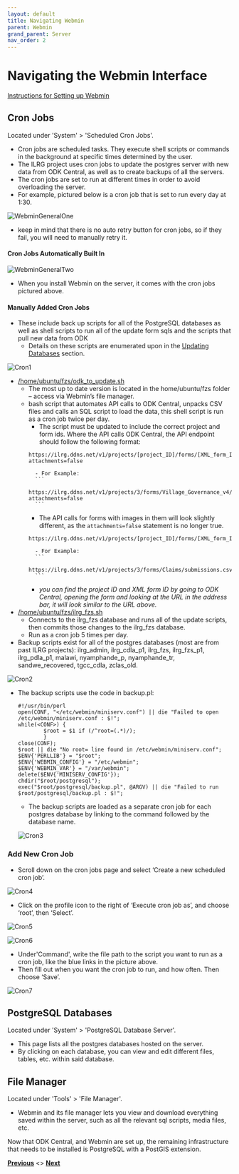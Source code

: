 ```yaml
---
layout: default
title: Navigating Webmin
parent: Webmin
grand_parent: Server
nav_order: 2
---
```

# Navigating the Webmin Interface

[Instructions for Setting up Webmin](Server/Webmin_Setup.html)

## Cron Jobs
Located under 'System' > 'Scheduled Cron Jobs'.
- Cron jobs are scheduled tasks. They execute shell scripts or commands in the background at specific times determined by the user.
- The ILRG project uses cron jobs to update the postgres server with new data from ODK Central, as well as to create backups of all the servers.
- The cron jobs are set to run at different times in order to avoid overloading the server.
- For example, pictured below is a cron job that is set to run every day at 1:30.

![WebminGeneralOne](/Pages/General_Assets/WebminGeneralOne.png)
- keep in mind that there is no auto retry button for cron jobs, so if they fail, you will need to manually retry it.

#### **Cron Jobs Automatically Built In**

![WebminGeneralTwo](/Pages/General_Assets/WebminGeneralTwo.png)
- When you install Webmin on the server, it comes with the cron jobs pictured above.

#### **Manually Added Cron Jobs**
- These include back up scripts for all of the PostgreSQL databases as well as shell scripts to run all of the update form sqls and the scripts that pull new data from ODK 
    - Details on these scripts are enumerated upon in the [Updating Databases](/Pages/Updating_Databases.html) section.

![Cron1](serverAssets/Cron1.png)
- [/home/ubuntu/fzs/odk_to_update.sh](/Pages/General_Assets/odk_to_update.sh)
    - The most up to date version is located in the home/ubuntu/fzs folder – access via Webmin’s file manager.
    - bash script that automates API calls to ODK Central, unpacks CSV files and calls an SQL script to load the data, this shell script is run as a cron job twice per day.
        - The script must be updated to include the correct project and form ids. Where the API calls ODK Central, the API endpoint should follow the following format:
        ```
        https://ilrg.ddns.net/v1/projects/[project_ID]/forms/[XML_form_ID]/submissions.csv.zip?attachments=false
        ```
            - For Example: 
            ```
            https://ilrg.ddns.net/v1/projects/3/forms/Village_Governance_v4/submissions.csv.zip?attachments=false
            ```
        - The API calls for forms with images in them will look slightly different, as the `attachments=false` statement is no longer true.
        ```
        https://ilrg.ddns.net/v1/projects/[project_ID]/forms/[XML_form_ID]/submissions.csv.zip?
        ```
            - For Example:
            ```
            https://ilrg.ddns.net/v1/projects/3/forms/Claims/submissions.csv.zip?
            ```
        - _you can find the project ID and XML form ID by going to ODK Central, opening the form and looking at the URL in the address bar, it will look similar to the URL above._
- [/home/ubuntu/fzs/ilrg_fzs.sh](/Pages/General_Assets/ilrg_fzs.sh)
    - Connects to the ilrg_fzs database and runs all of the update scripts, then commits those changes to the ilrg_fzs database.
    - Run as a cron job 5 times per day.
- Backup scripts exist for all of the postgres databases (most are from past ILRG projects): ilrg_admin, ilrg_cdla_p1, ilrg_fzs, ilrg_fzs_p1, ilrg_pdla_p1, malawi, nyamphande_p, nyamphande_tr, sandwe_recovered, tgcc_cdla, zclas_old.

![Cron2](serverAssets/Cron2.png)
- The backup scripts use the code in backup.pl:
    ```
    #!/usr/bin/perl
    open(CONF, "</etc/webmin/miniserv.conf") || die "Failed to open /etc/webmin/miniserv.conf : $!";
    while(<CONF>) {
            $root = $1 if (/^root=(.*)/);
            }
    close(CONF);
    $root || die "No root= line found in /etc/webmin/miniserv.conf";
    $ENV{'PERLLIB'} = "$root";
    $ENV{'WEBMIN_CONFIG'} = "/etc/webmin";
    $ENV{'WEBMIN_VAR'} = "/var/webmin";
    delete($ENV{'MINISERV_CONFIG'});
    chdir("$root/postgresql");
    exec("$root/postgresql/backup.pl", @ARGV) || die "Failed to run $root/postgresql/backup.pl : $!";
    ```
    - The backup scripts are loaded as a separate cron job for each postgres database by linking to the command followed by the database name.

    ![Cron3](serverAssets/Cron3.png)

### Add New Cron Job
- Scroll down on the cron jobs page and select ‘Create a new scheduled cron job’.

![Cron4](serverAssets/Cron4.png)
- Click on the profile icon to the right of ‘Execute cron job as’, and choose ‘root’, then ‘Select’.

![Cron5](serverAssets/Cron5.png)

![Cron6](serverAssets/Cron6.png)
- Under'Command', write the file path to the script you want to run as a cron job, like the blue links in the picture above.
- Then fill out when you want the cron job to run, and how often. Then choose ‘Save’.

![Cron7](serverAssets/Cron7.png)

## PostgreSQL Databases
Located under 'System' > 'PostgreSQL Database Server'.
- This page lists all the postgres databases hosted on the server.
- By clicking on each database, you can view and edit different files, tables, etc. within said database.

## File Manager
Located under 'Tools' > 'File Manager'.
- Webmin and its file manager lets you view and download everything saved within the server, such as all the relevant sql scripts, media files, etc. 

Now that ODK Central, and Webmin are set up, the remaining infrastructure that needs to be installed is PostgreSQL with a PostGIS extension. 

**[Previous](Webmin_Setup.html)** <> **[Next](Postgres_Setup.html)**

